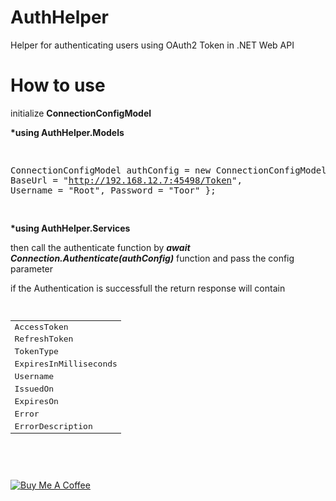 # AuthHelper
Helper for authenticating users using OAuth2 Token in .NET Web API



# How to use



initialize <b>ConnectionConfigModel</b>
<p>
<b>*using AuthHelper.Models</b>
</p>
<pre>

ConnectionConfigModel authConfig = new ConnectionConfigModel() {
            BaseUrl = "http://192.168.12.7:45498/Token",
            Username = "Root",
            Password = "Toor"
          };

</pre>

<b>*using AuthHelper.Services</b>
<p>
then call the authenticate function by <b><i>await Connection.Authenticate(authConfig)</i></b> function and pass the config parameter
</p>
if the Authentication is successfull the return response will contain

<pre>
    <table style="width:100%">
      <tr>
        <td>AccessToken</td>
      </tr>
      <tr>
        <td>RefreshToken</td>
      </tr>
      <tr>
        <td>TokenType</td>
      </tr>
      <tr>
        <td>ExpiresInMilliseconds</td>
      </tr>
      <tr>
        <td>Username</td>
      </tr>
      <tr>
        <td>IssuedOn</td>
      </tr>
      <tr>
        <td>ExpiresOn</td>
      </tr>
      <tr>
        <td>Error</td>
      </tr>
      <tr>
        <td>ErrorDescription</td>
      </tr>
     
    </table>
</pre>

<br>
<p><a href="https://www.buymeacoffee.com/7lCZ9si" rel="nofollow"><img src="https://camo.githubusercontent.com/b8efed595794b7c415163a48f4e4a07771b20abe/68747470733a2f2f7777772e6275796d6561636f666665652e636f6d2f6173736574732f696d672f637573746f6d5f696d616765732f707572706c655f696d672e706e67" alt="Buy Me A Coffee" data-canonical-src="https://www.buymeacoffee.com/assets/img/custom_images/purple_img.png" style="max-width:100%;"></a></p>

